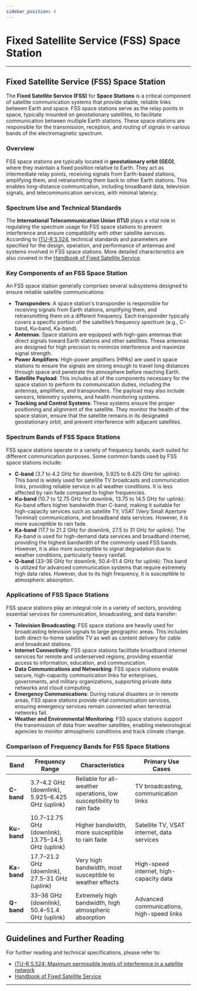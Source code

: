 ```yaml
---
sidebar_position: 4
---
```


# Fixed Satellite Service (FSS) Space Station

---

## Fixed Satellite Service (FSS) Space Station

The **Fixed Satellite Service (FSS)** for **Space Stations** is a critical component of satellite communication systems that provide stable, reliable links between Earth and space. FSS space stations serve as the relay points in space, typically mounted on geostationary satellites, to facilitate communication between multiple Earth stations. These space stations are responsible for the transmission, reception, and routing of signals in various bands of the electromagnetic spectrum.

### Overview

FSS space stations are typically located in **geostationary orbit (GEO)**, where they maintain a fixed position relative to Earth. They act as intermediate relay points, receiving signals from Earth-based stations, amplifying them, and retransmitting them back to other Earth stations. This enables long-distance communication, including broadband data, television signals, and telecommunication services, with minimal latency.

### Spectrum Use and Technical Standards

The **International Telecommunication Union (ITU)** plays a vital role in regulating the spectrum usage for FSS space stations to prevent interference and ensure compatibility with other satellite services. According to [ITU-R S.524](https://www.itu.int/rec/R-REC-S.524/en), technical standards and parameters are specified for the design, operation, and performance of antennas and systems involved in FSS space stations. More detailed characteristics are also covered in the [Handbook of Fixed Satellite Service](https://www.itu.int/dms_pub/itu-r/opb/hdb/R-HDB-35-2019-PDF-E.pdf).

### Key Components of an FSS Space Station

An FSS space station generally comprises several subsystems designed to ensure reliable satellite communications:

- **Transponders**: A space station's transponder is responsible for receiving signals from Earth stations, amplifying them, and retransmitting them on a different frequency. Each transponder typically covers a specific portion of the satellite’s frequency spectrum (e.g., C-band, Ku-band, Ka-band).
- **Antennas**: Space stations are equipped with high-gain antennas that direct signals toward Earth stations and other satellites. These antennas are designed for high precision to minimize interference and maximize signal strength.
- **Power Amplifiers**: High-power amplifiers (HPAs) are used in space stations to ensure the signals are strong enough to travel long distances through space and penetrate the atmosphere before reaching Earth.
- **Satellite Payload**: This includes all of the components necessary for the space station to perform its communication duties, including the antennas, amplifiers, and transponders. The payload may also include sensors, telemetry systems, and health monitoring systems.
- **Tracking and Control Systems**: These systems ensure the proper positioning and alignment of the satellite. They monitor the health of the space station, ensure that the satellite remains in its designated geostationary orbit, and prevent interference with adjacent satellites.

### Spectrum Bands of FSS Space Stations

FSS space stations operate in a variety of frequency bands, each suited for different communication purposes. Some common bands used by FSS space stations include:

- **C-band** (3.7 to 4.2 GHz for downlink, 5.925 to 6.425 GHz for uplink): This band is widely used for satellite TV broadcasts and communication links, providing reliable service in all weather conditions. It is less affected by rain fade compared to higher frequencies.
- **Ku-band** (10.7 to 12.75 GHz for downlink, 13.75 to 14.5 GHz for uplink): Ku-band offers higher bandwidth than C-band, making it suitable for high-capacity services such as satellite TV, VSAT (Very Small Aperture Terminal) communications, and broadband data services. However, it is more susceptible to rain fade.
- **Ka-band** (17.7 to 21.2 GHz for downlink, 27.5 to 31 GHz for uplink): The Ka-band is used for high-demand data services and broadband internet, providing the highest bandwidth of the commonly used FSS bands. However, it is also more susceptible to signal degradation due to weather conditions, particularly heavy rainfall.
- **Q-band** (33–36 GHz for downlink, 50.4–51.4 GHz for uplink): This band is utilized for advanced communication systems that require extremely high data rates. However, due to its high frequency, it is susceptible to atmospheric absorption.

### Applications of FSS Space Stations

FSS space stations play an integral role in a variety of sectors, providing essential services for communication, broadcasting, and data transfer:

- **Television Broadcasting**: FSS space stations are heavily used for broadcasting television signals to large geographic areas. This includes both direct-to-home satellite TV as well as content delivery for cable and broadcast stations.
- **Internet Connectivity**: FSS space stations facilitate broadband internet services for remote and underserved regions, providing essential access to information, education, and communication.
- **Data Communications and Networking**: FSS space stations enable secure, high-capacity communication links for enterprises, governments, and military organizations, supporting private data networks and cloud computing.
- **Emergency Communications**: During natural disasters or in remote areas, FSS space stations provide vital communication services, ensuring emergency services remain connected when terrestrial networks fail.
- **Weather and Environmental Monitoring**: FSS space stations support the transmission of data from weather satellites, enabling meteorological agencies to monitor atmospheric conditions and track climate change.

### Comparison of Frequency Bands for FSS Space Stations

| Band          | Frequency Range                          | Characteristics                                       | Primary Use Cases                          |
|---------------|------------------------------------------|-------------------------------------------------------|--------------------------------------------|
| **C-band**    | 3.7–4.2 GHz (downlink), 5.925–6.425 GHz (uplink) | Reliable for all-weather operations, low susceptibility to rain fade | TV broadcasting, communication links      |
| **Ku-band**   | 10.7–12.75 GHz (downlink), 13.75–14.5 GHz (uplink) | Higher bandwidth, more susceptible to rain fade      | Satellite TV, VSAT internet, data services |
| **Ka-band**   | 17.7–21.2 GHz (downlink), 27.5–31 GHz (uplink)    | Very high bandwidth, most susceptible to weather effects | High-speed internet, high-capacity data   |
| **Q-band**    | 33–36 GHz (downlink), 50.4–51.4 GHz (uplink)     | Extremely high bandwidth, high atmospheric absorption | Advanced communications, high-speed links |

## Guidelines and Further Reading

For further reading and technical specifications, please refer to:
- [ITU-R S.524: Maximum permissible levels of interference in a satellite network](https://www.itu.int/rec/R-REC-S.524/en)
- [Handbook of Fixed Satellite Service](https://www.itu.int/dms_pub/itu-r/opb/hdb/R-HDB-35-2019-PDF-E.pdf)

---


